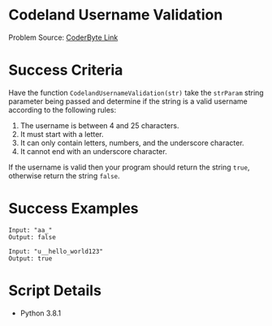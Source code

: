# Codeland Username Validation
Problem Source: [CoderByte Link](https://coderbyte.com/editor/Codeland%20Username%20Validation:Python3)

# Success Criteria
Have the function `CodelandUsernameValidation(str)` take the `strParam` string parameter being passed and determine if the string is a valid username according to the following rules: 

1. The username is between 4 and 25 characters.
2. It must start with a letter. 
3. It can only contain letters, numbers, and the underscore character. 
4. It cannot end with an underscore character. 

If the username is valid then your program should return the string `true`, otherwise return the string `false`.

# Success Examples
```
Input: "aa_" 
Output: false
```
```
Input: "u__hello_world123" 
Output: true
```

# Script Details

- Python 3.8.1